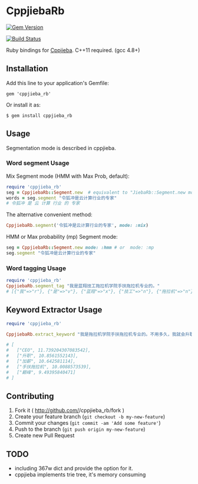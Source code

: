 # CppjiebaRb

[![Gem Version](https://badge.fury.io/rb/cppjieba_rb.svg)](http://badge.fury.io/rb/cppjieba_rb)

[![Build Status](https://travis-ci.org/fantasticfears/cppjieba_rb.png?branch=master)](https://travis-ci.org/fantasticfears/cppjieba_rb)

Ruby bindings for [Cppjieba](https://github.com/yanyiwu/cppjieba). C++11 required. (gcc 4.8+)

## Installation

Add this line to your application's Gemfile:

    gem 'cppjieba_rb'

Or install it as:

    $ gem install cppjieba_rb

## Usage

Segmentation mode is described in cppjieba.

### Word segment Usage

Mix Segment mode (HMM with Max Prob, default):

```ruby
require 'cppjieba_rb'
seg = CppjiebaRb::Segment.new  # equivalent to "JiebaRb::Segment.new mode: :mix"
words = seg.segment "令狐冲是云计算行业的专家"
# 令狐冲 是 云 计算 行业 的 专家
```

The alternative convenient method:

```ruby
CppjiebaRb.segment('令狐冲是云计算行业的专家', mode: :mix)
```

HMM or Max probability (mp) Segment mode:

```ruby
seg = CppjiebaRb::Segment.new mode: :hmm # or  mode: :mp
seg.segment "令狐冲是云计算行业的专家"
```

### Word tagging Usage

```ruby
require 'cppjieba_rb'
CppjiebaRb.segment_tag "我是蓝翔技工拖拉机学院手扶拖拉机专业的。"
# [{"我"=>"r"}, {"是"=>"v"}, {"蓝翔"=>"x"}, {"技工"=>"n"}, {"拖拉机"=>"n"}, {"学院"=>"n"}, {"手扶拖拉机"=>"n"}, {"专业"=>"n"}, {"的"=>"uj"}, {"。"=>"x"}]
```

## Keyword Extractor Usage

```ruby
require 'cppjieba_rb'

CppjiebaRb.extract_keyword "我是拖拉机学院手扶拖拉机专业的。不用多久，我就会升职加薪，当上CEO，走上人生巅峰。", 5

# [
#   ["CEO", 11.739204307083542],
#   ["升职", 10.8561552143],
#   ["加薪", 10.642581114],
#   ["手扶拖拉机", 10.0088573539],
#   ["巅峰", 9.49395840471]
# ]
```

## Contributing

1. Fork it ( http://github.com/<my-github-username>/cppjieba_rb/fork )
2. Create your feature branch (`git checkout -b my-new-feature`)
3. Commit your changes (`git commit -am 'Add some feature'`)
4. Push to the branch (`git push origin my-new-feature`)
5. Create new Pull Request

## TODO

- including 367w dict and provide the option for it.
- cppjieba implements trie tree, it's memory consuming